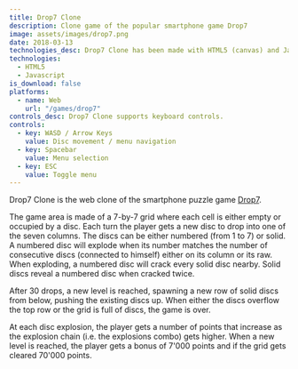 ```yaml
---
title: Drop7 Clone
description: Clone game of the popular smartphone game Drop7
image: assets/images/drop7.png
date: 2018-03-13
technologies_desc: Drop7 Clone has been made with HTML5 (canvas) and Javascript.
technologies:
  - HTML5
  - Javascript
is_download: false
platforms:
  - name: Web
    url: "/games/drop7"
controls_desc: Drop7 Clone supports keyboard controls.
controls:
  - key: WASD / Arrow Keys
    value: Disc movement / menu navigation
  - key: Spacebar
    value: Menu selection
  - key: ESC
    value: Toggle menu
---
```


Drop7 Clone is the web clone of the smartphone puzzle game [Drop7](https://en.wikipedia.org/wiki/Drop7).

The game area is made of a 7-by-7 grid where each cell is either empty or occupied by a disc. Each turn the player gets a new disc to drop into one of the seven columns. The discs can be either numbered (from 1 to 7) or solid. A numbered disc will explode when its number matches the number of consecutive discs (connected to himself) either on its column or its raw. When exploding, a numbered disc will crack every solid disc nearby. Solid discs reveal a numbered disc when cracked twice.

After 30 drops, a new level is reached, spawning a new row of solid discs from below, pushing the existing discs up. When either the discs overflow the top row or the grid is full of discs, the game is over.

At each disc explosion, the player gets a number of points that increase as the explosion chain (i.e. the explosions combo) gets higher. When a new level is reached, the player gets a bonus of 7'000 points and if the grid gets cleared 70'000 points.
